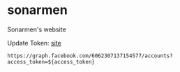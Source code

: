 # sonarmen

Sonarmen's website

Update Token:
[site](https://developers.facebook.com/tools/explorer/?method=GET&path=me?fields%3Did,name&version=v15.0)

```
https://graph.facebook.com/6062307137154577/accounts?access_token=${access_token}
```
